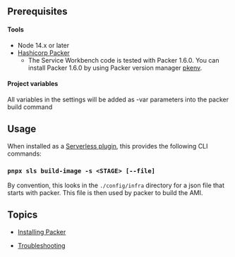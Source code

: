 ## Prerequisites

#### Tools

- Node 14.x or later
- [Hashicorp Packer](https://www.packer.io/)
    - The Service Workbench code is tested with Packer 1.6.0. You can install Packer 1.6.0 by using Packer version manager [pkenv](https://github.com/iamhsa/pkenv).

#### Project variables

All variables in the settings will be added as -var parameters into the packer build command

## Usage

When installed as a [Serverless plugin](https://serverless.com/framework/docs/providers/aws/guide/plugins/), this provides the following CLI commands:

### `pnpx sls build-image -s <STAGE> [--file]`

By convention, this looks in the `./config/infra` directory for a json file that starts with packer. This file is then used by packer to build the AMI.

## Topics

- [Installing Packer](https://github.com/iamhsa/pkenv)

- [Troubleshooting](https://learn.hashicorp.com/tutorials/packer/getting-started-install#troubleshooting)

